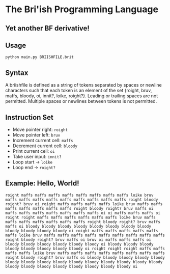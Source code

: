 # The Bri'ish Programming Language

## Yet another BF derivative!

## Usage

`python main.py BRIISHFILE.brit`

## Syntax

A briishfile is defined as a string of tokens separated by spaces or newline characters such that each token is an element of the set {roight, bruv, maffs, bloody, oi, innit?, loike, roight?}. Leading or trailing spaces are not permitted. Multiple spaces or newlines between tokens is not permitted.

## Instruction Set

- Move pointer right: `roight`
- Move pointer left: `bruv`
- Increment current cell: `maffs`
- Decrement current cell: `bloody`
- Print current cell: `oi`
- Take user input: `innit?`
- Loop start -> `loike`
- Loop end -> `roight?`

## Example: Hello, World!

`roight maffs maffs maffs maffs maffs maffs maffs maffs loike bruv maffs maffs maffs maffs maffs maffs maffs maffs maffs roight bloody roight? bruv oi roight maffs maffs maffs maffs loike bruv maffs maffs maffs maffs maffs maffs maffs roight bloody roight? bruv maffs oi maffs maffs maffs maffs maffs maffs maffs oi oi maffs maffs maffs oi roight roight maffs maffs maffs maffs maffs maffs loike bruv maffs maffs maffs maffs maffs maffs maffs roight bloody roight? bruv maffs maffs oi bloody bloody bloody bloody bloody bloody bloody bloody bloody bloody bloody bloody oi roight maffs maffs maffs maffs maffs maffs loike bruv maffs maffs maffs maffs maffs maffs maffs maffs maffs roight bloody roight? bruv maffs oi bruv oi maffs maffs maffs oi bloody bloody bloody bloody bloody bloody oi bloody bloody bloody bloody bloody bloody bloody bloody oi roight roight roight maffs maffs maffs maffs loike bruv maffs maffs maffs maffs maffs maffs maffs maffs roight bloody roight? bruv maffs oi bloody bloody bloody bloody bloody bloody bloody bloody bloody bloody bloody bloody bloody bloody bloody bloody bloody bloody bloody bloody bloody bloody bloody oi`
